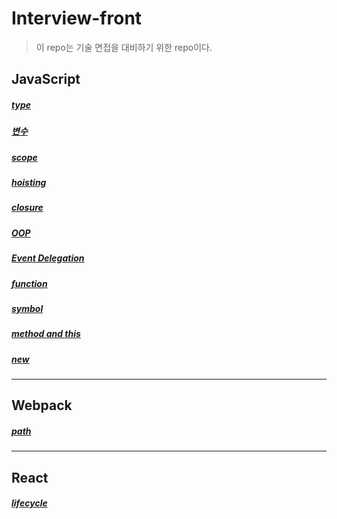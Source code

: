 # Interview-front

> 이 repo는 기술 면접을 대비하기 위한 repo이다.

## JavaScript

##### [type](https://github.com/leehosu/Interview-front/blob/master/Interview/js/type.md)

##### [변수](https://github.com/leehosu/Interview-front/blob/master/Interview/js/variable.md)

##### [scope](https://github.com/leehosu/Interview-front/blob/master/Interview/js/scope.md)

##### [hoisting](https://github.com/leehosu/Interview-front/blob/master/Interview/js/hoisting.md)

##### [closure](https://github.com/leehosu/Interview-front/blob/master/Interview/js/closure.md)

##### [OOP](https://github.com/leehosu/Interview-front/blob/master/Interview/js/oop.md)

##### [Event Delegation](https://github.com/leehosu/Interview-front/blob/master/Interview/js/eventDelegation.md)

##### [function](https://github.com/leehosu/Interview-front/blob/master/Interview/js/function.md)

##### [symbol](https://github.com/leehosu/Interview-front/blob/master/Interview/js/symbol.md)

##### [method and this](https://github.com/leehosu/Interview-front/blob/master/Interview/js/method_this.md)

##### [new](https://github.com/leehosu/Interview-front/blob/master/Interview/js/new.md)

---

## Webpack

##### [path](https://github.com/leehosu/Interview-front/blob/master/Interview/webpack/path.md)

---

## React

##### [lifecycle](https://github.com/leehosu/Interview-front/blob/master/Interview/react/lifeCycle.md)

